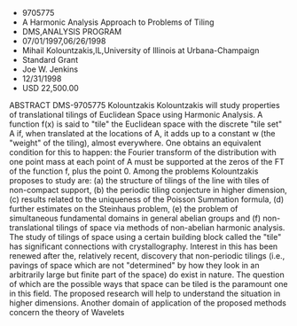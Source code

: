 
* 9705775
* A Harmonic Analysis Approach to Problems of Tiling
* DMS,ANALYSIS PROGRAM
* 07/01/1997,06/26/1998
* Mihail Kolountzakis,IL,University of Illinois at Urbana-Champaign
* Standard Grant
* Joe W. Jenkins
* 12/31/1998
* USD 22,500.00

ABSTRACT DMS-9705775 Kolountzakis Kolountzakis will study properties of
translational tilings of Euclidean Space using Harmonic Analysis. A function
f(x) is said to "tile" the Euclidean space with the discrete "tile set" A if,
when translated at the locations of A, it adds up to a constant w (the "weight"
of the tiling), almost everywhere. One obtains an equivalent condition for this
to happen: the Fourier transform of the distribution with one point mass at each
point of A must be supported at the zeros of the FT of the function f, plus the
point 0. Among the problems Kolountzakis proposes to study are: (a) the
structure of tilings of the line with tiles of non-compact support, (b) the
periodic tiling conjecture in higher dimension, (c) results related to the
uniqueness of the Poisson Summation formula, (d) further estimates on the
Steinhaus problem, (e) the problem of simultaneous fundamental domains in
general abelian groups and (f) non-translational tilings of space via methods of
non-abelian harmonic analysis. The study of tilings of space using a certain
building block called the "tile" has significant connections with
crystallography. Interest in this has been renewed after the, relatively recent,
discovery that non-periodic tilings (i.e., pavings of space which are not
"determined" by how they look in an arbitrarily large but finite part of the
space) do exist in nature. The question of which are the possible ways that
space can be tiled is the paramount one in this field. The proposed research
will help to understand the situation in higher dimensions. Another domain of
application of the proposed methods concern the theory of Wavelets
